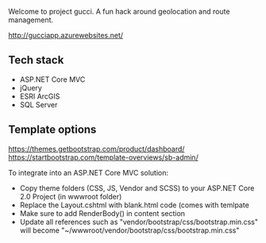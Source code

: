 Welcome to project gucci. A fun hack around geolocation and route management.

<http://gucciapp.azurewebsites.net/>

## Tech stack

* ASP.NET Core MVC
* jQuery
* ESRI ArcGIS
* SQL Server


## Template options

<https://themes.getbootstrap.com/product/dashboard/>
<https://startbootstrap.com/template-overviews/sb-admin/>

To integrate into an ASP.NET Core MVC solution:

* Copy theme folders (CSS, JS, Vendor and SCSS) to your ASP.NET Core 2.0 Project (in wwwroot folder)
* Replace the Layout.cshtml with blank.html code (comes with temlpate
* Make sure to add RenderBody() in content section
* Update all references such as "vendor/bootstrap/css/bootstrap.min.css" will become "~/wwwroot/vendor/bootstrap/css/bootstrap.min.css"
